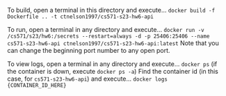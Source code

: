 To build, open a terminal in this directory and execute...
`docker build -f Dockerfile .. -t ctnelson1997/cs571-s23-hw6-api`

To run, open a terminal in any directory and execute...
`docker run -v /cs571/s23/hw6:/secrets --restart=always -d -p 25406:25406 --name cs571-s23-hw6-api ctnelson1997/cs571-s23-hw6-api:latest`
Note that you can change the beginning port number to any open port.

To view logs, open a terminal in any directory and execute...
`docker ps` (if the container is down, execute `docker ps -a`)
Find the container id (in this case, for `cs571-s23-hw6-api`) and execute...
`docker logs {CONTAINER_ID_HERE}`